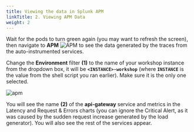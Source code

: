 ```yaml
---
title: Viewing the data in Splunk APM
linkTitle: 2. Viewing APM Data
weight: 2
---
```


Wait for the pods to turn green again (you may want to refresh the screen), then navigate to **APM** ![APM](../../images/apm-icon.png?classes=inline&height=25px) to see the data generated by the traces from the auto-instrumented services.

Change the **Environment** filter **(1)** to the name of your workshop instance from the dropdown box, it will be **`<INSTANCE>-workshop`** (where **`INSTANCE`** is the value from the shell script you ran earlier). Make sure it is the only one selected.

![apm](../../images/zero-config-first-services-overview.png)

You will see the name **(2)** of the **api-gateway** service and metrics in the Latency and Request & Errors charts (you can ignore the Critical Alert, as it was caused by the sudden request increase generated by the load generator). You will also see the rest of the services appear.
